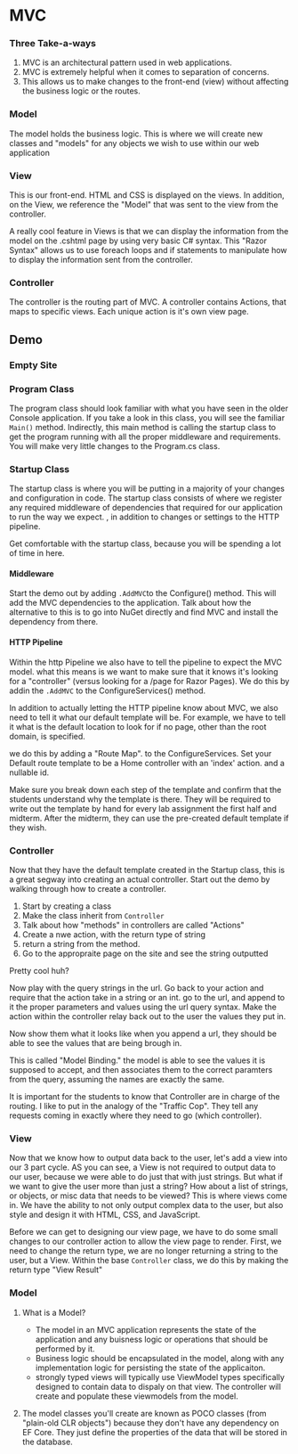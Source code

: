 # MVC

### Three Take-a-ways


1. MVC is an architectural pattern used in web applications. 
2. MVC is extremely helpful when it comes to separation of concerns. 
3. This allows us to make changes to the front-end (view) without 
affecting the business logic or the routes. 

### Model
The model holds the business logic. This is where
we will create new classes and "models" for any objects
we wish to use within our web application

### View
This is our front-end. HTML and CSS is displayed on 
the views. In addition, on the View, we reference the "Model"
that was sent to the view from the controller. 

A really cool feature in Views is that we can display the information
from the model on the .cshtml page by using very basic C# syntax.
This "Razor Syntax" allows us to use foreach loops and if statements
to manipulate how to display the information sent from the controller. 


### Controller
The controller is the routing part of MVC. A controller contains
Actions, that maps to specific views. Each unique action is it's own 
view page. 

## Demo

### Empty Site

### Program Class
The program class should look familiar with what you have seen in the older Console application. 
If you take a look in this class, you will see the familiar `Main()` method. Indirectly, this main method is calling the 
startup class to get the program running with all the proper middleware and requirements. 
You will make very little changes to the Program.cs class. 

### Startup Class
The startup class is where you will be putting in a majority of your changes and configuration in code. The startup class consists 
of where we register any required middleware of dependencies that required for our application to run the way we expect.
, in addition to changes or settings to the HTTP pipeline. 

Get comfortable with the startup class, because you will be spending a lot of time in here. 

#### Middleware

Start the demo out by adding `.AddMVC`to the Configure() method. This will add the MVC dependencies to the application. 
Talk about how the alternative to this is to go into NuGet directly and find MVC and install the dependency from there. 

#### HTTP Pipeline
Within the http Pipeline we also have to tell the pipeline to expect the MVC model. what this means is we 
want to make sure that it knows it's looking for a "controller" (versus looking for a /page for Razor Pages). We do this by
addin the `.AddMVC` to the  ConfigureServices() method. 

In addition to actually letting the HTTP pipeline know about MVC, we also need to tell it what our default template will be. For example,
we have to tell it what is the default location to look for if no page, other than the root domain, is specified. 

we do this by adding a "Route Map". to the ConfigureServices. Set your Default route template to be a Home controller with an 'index' action.
and a nullable id. 

Make sure you break down each step of the template and confirm that the students understand why the template is there. 
They will be required to write out the template by hand for every lab assignment the first half and midterm. After the midterm, they
can use the pre-created default template if they wish. 

### Controller
Now that they have the default template created in the Startup class, this is a great segway into creating an actual controller. 
Start out the demo by walking through how to create a controller. 
1. Start by creating a class
2. Make the class inherit from `Controller`
3. Talk about how "methods" in controllers are called "Actions"
2. Create a nwe action, with the return type of string
5. return a string from the method. 
6. Go to the appropraite page on the site and see the string outputted

Pretty cool huh? 

Now play with the query strings in the url. Go back to your action and require that the action take in a string or an int. 
go to the url, and append to it the proper parameters and values using the url query syntax. Make the action within the controller
relay back out to the user the values they put in. 

Now show them what it looks like when you append a url, they should be able to see the values that are being brough in. 

This is called "Model Binding." the model is able to see the values it is supposed to accept, and then associates them to the correct paramters
from the query, assuming the names are exactly the same. 

It is important for the students to know that Controller are in charge of the routing. I like to put in the analogy of the "Traffic Cop".
They tell any requests coming in exactly where they need to go (which controller). 

### View
Now that we know how to output data back to the user, let's add a view into our 3 part cycle.
AS you can see, a View is not required to output data to our user, because we were able to do just that with just strings. 
But what if we want to give the user more than just a string? How about a list of strings, or objects, or misc data that
needs to be viewed? This is where views come in. We have the ability to not only output complex data to the user, but also 
style and design it with HTML, CSS, and JavaScript. 

Before we can get to designing our view page, we have to do some small changes to our controller action to allow the view page
to render. First, we need to change the return type, we are no longer returning a string to the user, but a View. Within the base
`Controller` class, we do this by making the return type "View Result"


### Model

1. What is a Model?
    - The model in an MVC application represents the state of the application and any buisness logic or operations that should be performed by it. 
    - Business logic should be encapsulated in the model, along with any implementation logic for persisting the state of the applicaiton. 
    - strongly typed views will typically use ViewModel types specifically designed to contain data to dispaly on that view. The controller will create and populate these viewmodels from the model. 

2. The model classes you'll create are known as POCO classes (from "plain-old CLR objects") because they don't have any dependency on EF Core. They just define the properties of the data that will be stored in the database.
